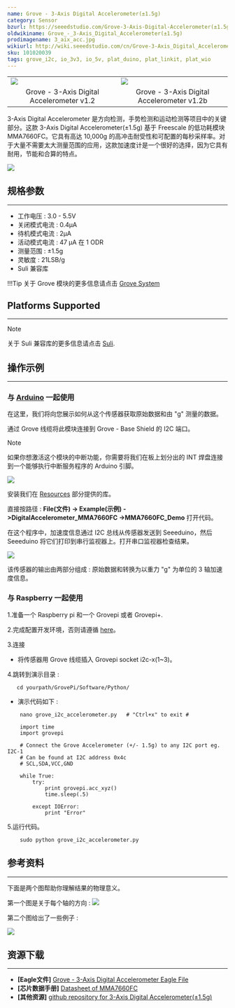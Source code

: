 ```yaml
---
name: Grove - 3-Axis Digital Accelerometer(±1.5g)
category: Sensor
bzurl: https://seeedstudio.com/Grove-3-Axis-Digital-Accelerometer(±1.5g)-p-765.html
oldwikiname: Grove_-_3-Axis_Digital_Accelerometer(±1.5g)
prodimagename: 3_aix_acc.jpg
wikiurl: http://wiki.seeedstudio.com/cn/Grove-3-Axis_Digital_Accelerometer-1.5g
sku: 101020039
tags: grove_i2c, io_3v3, io_5v, plat_duino, plat_linkit, plat_wio
---
```


<table>
<colgroup>
<col width="50%" />
<col width="50%" />
</colgroup>
<tbody>
<tr class="odd">
<td><div class="center">
<div class="floatnone">
<img src="https://raw.githubusercontent.com/SeeedDocument/Grove-3-Axis_Digital_Accelerometer-1.5g/master/img/3_aix_acc.jpg" />
</div>
</div></td>
<td><div class="center">
<div class="floatnone">
<img src="https://raw.githubusercontent.com/SeeedDocument/Grove-3-Axis_Digital_Accelerometer-1.5g/master/img/Grove-3-Axis_v1.3.jpg" />
</div>
</div></td>
</tr>
<tr class="even">
<td><div style="text-align: center">
Grove - 3-Axis Digital Accelerometer v1.2
</div></td>
<td><div style="text-align: center">
Grove - 3-Axis Digital Accelerometer v1.2b
</div></td>
</tr>
</tbody>
</table>

3-Axis Digital Accelerometer 是方向检测，手势检测和运动检测等项目中的关键部分。这款 3-Axis Digital Accelerometer(±1.5g) 基于 Freescale 的低功耗模块 MMA7660FC。它具有高达 10,000g 的高冲击耐受性和可配置的每秒采样率。对于大量不需要太大测量范围的应用，这款加速度计是一个很好的选择，因为它具有耐用，节能和合算的特点。


[![](https://github.com/SeeedDocument/wiki_chinese/raw/master/docs/images/click_to_buy.PNG)](https://item.taobao.com/item.htm?spm=686.1000925.0.0.4d555aagVGiYe&id=45770637854)


## 规格参数
--------------

-   工作电压 : 3.0 - 5.5V
-   关闭模式电流 : 0.4μA
-   待机模式电流 : 2μA
-   活动模式电流 : 47 μA 在 1 ODR
-   测量范围 : ±1.5g
-   灵敏度 : 21LSB/g
-   Suli 兼容库

!!!Tip
    关于 Grove 模块的更多信息请点击 [Grove System](http://wiki.seeedstudio.com/cn/Grove_System/)

## Platforms Supported
-------------------

<div class="admonition note">
<p class="admonition-title">Note</p>
关于 Suli 兼容库的更多信息请点击 <a class="external text" href="/Suli" rel="nofollow" target="_blank">Suli</a>.
</div>

## 操作示例
-------------

### 与 [Arduino](/Arduino "Arduino") 一起使用

在这里，我们将向您展示如何从这个传感器获取原始数据和由 "g" 测量的数据。

通过 Grove 线缆将此模块连接到 Grove - Base Shield 的 I2C 端口。

<div class="admonition note">
<p class="admonition-title">Note</p>
如果你想激活这个模块的中断功能，你需要将我们在板上划分出的 INT 焊盘连接到一个能够执行中断服务程序的 Arduino 引脚。
</div>

![](https://raw.githubusercontent.com/SeeedDocument/Grove-3-Axis_Digital_Accelerometer-1.5g/master/img/Digital_Accelerometer_Sensor_Connector1.5g.jpg)

安装我们在 [Resources](/Grove-3-Axis_Digital_Accelerometer-1.5g#resources) 部分提供的库。

直接按路径 : **File(文件) -> Example(示例) ->DigitalAccelerometer_MMA7660FC ->MMA7660FC_Demo** 打开代码。

在这个程序中，加速度信息通过 I2C 总线从传感器发送到 Seeeduino，然后 Seeeduino 将它们打印到串行监视器上。打开串口监视器检查结果。

![](https://raw.githubusercontent.com/SeeedDocument/Grove-3-Axis_Digital_Accelerometer-1.5g/master/img/Grove-3-Axis_Digital_Accelerometer-1.5g-.jpg)

该传感器的输出由两部分组成 : 原始数据和转换为以重力 "g" 为单位的 3 轴加速度信息。


### 与 Raspberry 一起使用

1.准备一个 Raspberry pi 和一个 Grovepi 或者 Grovepi+.

2.完成配置开发环境，否则请遵循 [here](/GrovePiPlus)。

3.连接

-   将传感器用 Grove 线缆插入 Grovepi socket i2c-x(1~3)。

4.跳转到演示目录 :

       cd yourpath/GrovePi/Software/Python/

-   演示代码如下 :

```
    nano grove_i2c_accelerometer.py   # "Ctrl+x" to exit #
```
```
    import time
    import grovepi

    # Connect the Grove Accelerometer (+/- 1.5g) to any I2C port eg. I2C-1
    # Can be found at I2C address 0x4c
    # SCL,SDA,VCC,GND

    while True:
        try:
            print grovepi.acc_xyz()
            time.sleep(.5)

        except IOError:
            print "Error"
```

5.运行代码。
```
    sudo python grove_i2c_accelerometer.py
```

## 参考资料
---------

下面是两个图帮助你理解结果的物理意义。

第一个图是关于每个轴的方向 :
![](https://raw.githubusercontent.com/SeeedDocument/Grove-3-Axis_Digital_Accelerometer-1.5g/master/img/MMA7660_Direction.jpg)

第二个图给出了一些例子 :

![](https://raw.githubusercontent.com/SeeedDocument/Grove-3-Axis_Digital_Accelerometer-1.5g/master/img/Sensing_Direction_1.jpg)

## 资源下载
---------

-   **[Eagle文件]** [Grove - 3-Axis Digital Accelerometer Eagle File](https://raw.githubusercontent.com/SeeedDocument/Grove-3-Axis_Digital_Accelerometer-1.5g/master/res/Grove-3-Axis_Digital_Accelerometer-1.5g-Eagle_File.zip)
-   **[芯片数据手册]** [Datasheet of MMA7660FC](https://raw.githubusercontent.com/SeeedDocument/Grove-3-Axis_Digital_Accelerometer-1.5g/master/res/MMA7660FC.pdf)
-   **[其他资源]** [github repository for 3-Axis Digital Accelerometer(±1.5g)](https://github.com/Seeed-Studio/Accelerometer_MMA7660)


<!-- This Markdown file was created from http://www.seeedstudio.com/wiki/Grove_-_3-Axis_Digital_Accelerometer(±1.5g) -->
